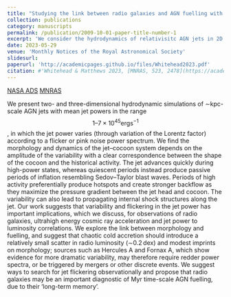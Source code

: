 ```yaml
---
title: "Studying the link between radio galaxies and AGN fuelling with relativistic hydrodynamic simulations of flickering jets"
collection: publications
category: manuscripts
permalink: /publication/2009-10-01-paper-title-number-1
excerpt: 'We consider the hydrodynamics of relativisitc AGN jets in 2D and 3D, modulating the jet energy as pink noise. We present the morpholigical and energetic differences expected from such variation.'
date: 2023-05-29
venue: 'Monthly Notices of the Royal Astronomical Society'
slidesurl: 
paperurl: 'http://academicpages.github.io/files/Whitehead2023.pdf'
citation: #'Whitehead & Matthews 2023, [MNRAS, 523, 2478](https://academic.oup.com/mnras/article/523/2/2478/7185836).'
---
```


[NASA ADS](https://ui.adsabs.harvard.edu/abs/2023MNRAS.523.2478W/abstract)
[MNRAS]('https://academic.oup.com/mnras/article/523/2/2478/7185836')

We present two- and three-dimensional hydrodynamic simulations of ∼kpc-scale AGN jets with mean jet powers in the range $$1–7 × 10^{45} \mathrm{erg} \mathrm{s}^{−1}$$, in which the jet power varies (through variation of the Lorentz factor) according to a flicker or pink noise power spectrum. We find the morphology and dynamics of the jet–cocoon system depends on the amplitude of the variability with a clear correspondence between the shape of the cocoon and the historical activity. The jet advances quickly during high-power states, whereas quiescent periods instead produce passive periods of inflation resembling Sedov–Taylor blast waves. Periods of high activity preferentially produce hotspots and create stronger backflow as they maximize the pressure gradient between the jet head and cocoon. The variability can also lead to propagating internal shock structures along the jet. Our work suggests that variability and flickering in the jet power has important implications, which we discuss, for observations of radio galaxies, ultrahigh energy cosmic ray acceleration and jet power to luminosity correlations. We explore the link between morphology and fuelling, and suggest that chaotic cold accretion should introduce a relatively small scatter in radio luminosity (∼0.2 dex) and modest imprints on morphology; sources such as Hercules A and Fornax A, which show evidence for more dramatic variability, may therefore require redder power spectra, or be triggered by mergers or other discrete events. We suggest ways to search for jet flickering observationally and propose that radio galaxies may be an important diagnostic of Myr time-scale AGN fuelling, due to their ‘long-term memory’.